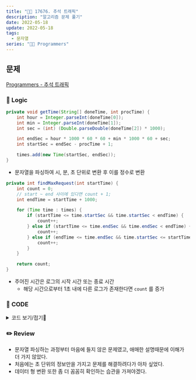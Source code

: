 ```yaml
---
title: "👩‍💻 17676. 추석 트래픽"
description: "알고리즘 문제 풀기"
date: 2022-05-18
update: 2022-05-18
tags:
  - 문자열
series: "👩‍💻 Programmers"
---
```


## 문제
[Programmers - 추석 트래픽](https://programmers.co.kr/learn/courses/30/lessons/17676)

### 📍 **Logic**

```java
private void getTime(String[] doneTime, int procTime) {
    int hour = Integer.parseInt(doneTime[0]);
    int min = Integer.parseInt(doneTime[1]);
    int sec = (int) (Double.parseDouble(doneTime[2]) * 1000);

    int endSec = hour * 1000 * 60 * 60 + min * 1000 * 60 + sec;
    int startSec = endSec - procTime + 1;

    times.add(new Time(startSec, endSec));
}
```
- 문자열을 파싱하여 시, 분, 초 단위로 변환 후 이를 정수로 변환

```java
private int findMaxRequest(int startTime) {
    int count = 0;
    // start ~ end 사이에 있다면 count + 1;
    int endTime = startTime + 1000;

    for (Time time : times) {
        if (startTime <= time.startSec && time.startSec < endTime) {
            count++;
        } else if (startTime <= time.endSec && time.endSec < endTime) {
            count++;
        } else if (endTime <= time.endSec && time.startSec <= startTime) {
            count++;
        }
    }

    return count;
}
```
- 주어진 시간은 로그의 시작 시간 또는 종료 시간
  - 해당 시간으로부터 1초 내에 다른 로그가 존재한다면 `count` 를 증가

### 📄 **CODE**

<details>
  <summary>코드 보기/접기💫</summary>
    <div markdown="1">

	import java.util.*;

    class Time {
        int startSec;
        int endSec;

        public Time(int startSec, int endSec) {
            this.startSec = startSec;
            this.endSec = endSec;
        }
    }

    class Solution {
        ArrayList<Time> times = new ArrayList<>();
        
        public int solution(String[] lines) {
            // 로그 개수가 1개면 무조건 1 반환
            if (lines.length == 1) return 1;
            
            for (String line : lines) {
                String[] times = line.substring(11).split(" ");
                String[] doneTime = times[0].split(":");
                int procTime = (int) (Double.parseDouble(times[1].replace("s", "")) * 1000);
                getTime(doneTime, procTime);
            }

            int max = 0;
            // 시작점이 걸쳐있는 경우와 끝점이 걸쳐있는 경우, time의 start와 end를 기점으로 1초 안에 몇개의 요청이 처리되는지 카운트
            for (Time time : times)
                max = Math.max(max, Math.max(findMaxRequest(time.startSec), findMaxRequest(time.endSec)));

            return max;
        }
        
        // 시작 시간과 종료 시간을 구해서 ArrayList에 추가
        private void getTime(String[] doneTime, int procTime) {
            int hour = Integer.parseInt(doneTime[0]);
            int min = Integer.parseInt(doneTime[1]);
            int sec = (int) (Double.parseDouble(doneTime[2]) * 1000);

            int endSec = hour * 1000 * 60 * 60 + min * 1000 * 60 + sec;
            int startSec = endSec - procTime + 1;

            times.add(new Time(startSec, endSec));
        }

        private int findMaxRequest(int startTime) {
            int count = 0;
            // start ~ end 사이에 있다면 count + 1;
            int endTime = startTime + 1000;

            for (Time time : times) {
                if (startTime <= time.startSec && time.startSec < endTime) {
                    count++;
                } else if (startTime <= time.endSec && time.endSec < endTime) {
                    count++;
                } else if (endTime <= time.endSec && time.startSec <= startTime) {
                    count++;
                }
            }

            return count;
        }
    }
  	</div>
</details>

### ✏️ **Review**
- 문자열 파싱하는 과정부터 마음에 들지 않은 문제였고, 애매한 설명때문에 이해가 더 가지 않았다.
- 처음에는 초 단위의 정보만을 가지고 문제를 해결하려다가 아차 싶었다.
- 데이터 형 변환 또한 좀 더 꼼꼼히 확인하는 습관을 가져야겠다.